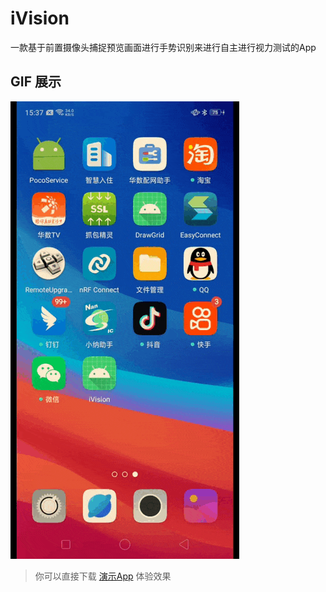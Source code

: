 # iVision
一款基于前置摄像头捕捉预览画面进行手势识别来进行自主进行视力测试的App

## GIF 展示
![Image](App.gif)


> 你可以直接下载 [演示App](https://github.com/cc1430/iVision/blob/main/iVision_09.99.P-202401111604.apk)
体验效果
